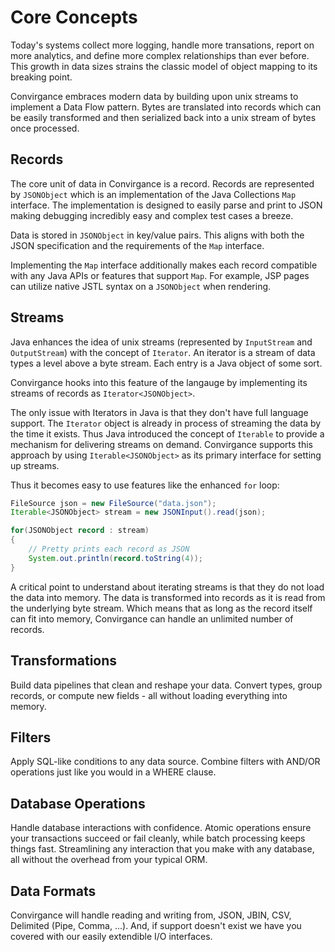 
# Core Concepts

Today's systems collect more logging, handle more transations, report on more 
analytics, and define more complex relationships than ever before. This growth in
data sizes strains the classic model of object mapping to its breaking point. 

Convirgance embraces modern data by building upon unix streams to implement a
Data Flow pattern. Bytes are translated into records which can be easily 
transformed and then serialized back into a unix stream of bytes once processed.

## Records

The core unit of data in Convirgance is a record. Records are represented by
`JSONObject` which is an implementation of the Java Collections `Map` interface.
The implementation is designed to easily parse and print to JSON making debugging 
incredibly easy and complex test cases a breeze. 

Data is stored in `JSONObject` in key/value pairs. This aligns with both the 
JSON specification and the requirements of the `Map` interface.

Implementing the `Map` interface additionally makes each record compatible with
any Java APIs or features that support `Map`. For example, JSP pages can utilize
native JSTL syntax on a `JSONObject` when rendering.

## Streams

Java enhances the idea of unix streams (represented by `InputStream` and 
`OutputStream`) with the concept of `Iterator`. An iterator is a stream of data types
a level above a byte stream. Each entry is a Java object of some sort. 

Convirgance hooks into this feature of the langauge by implementing its streams
of records as `Iterator<JSONObject>`. 

The only issue with Iterators in Java is that they don't have full language
support. The `Iterator` object is already in process of streaming the data by
the time it exists. Thus Java introduced the concept of `Iterable` to provide
a mechanism for delivering streams on demand. Convirgance supports this approach
by using `Iterable<JSONObject>` as its primary interface for setting up streams.

Thus it becomes easy to use features like the enhanced `for` loop:

```java
FileSource json = new FileSource("data.json");
Iterable<JSONObject> stream = new JSONInput().read(json);

for(JSONObject record : stream)
{
    // Pretty prints each record as JSON
    System.out.println(record.toString(4));
}
```

A critical point to understand about iterating streams is that they do not
load the data into memory. The data is transformed into records as it is read
from the underlying byte stream. Which means that as long as the record itself can
fit into memory, Convirgance can handle an unlimited number of records.

## Transformations

Build data pipelines that clean and reshape your data. Convert types, group records, or compute new fields - all without loading everything into memory.


## Filters

Apply SQL-like conditions to any data source. Combine filters with AND/OR operations just like you would in a WHERE clause.

## Database Operations

Handle database interactions with confidence. Atomic operations ensure your transactions succeed or fail cleanly, while batch processing keeps things fast. Streamlining any interaction that you make with any database, all without the overhead from your typical ORM.

## Data Formats

Convirgance will handle reading and writing from, JSON, JBIN, CSV, Delimited (Pipe, Comma, ...). And, if support doesn't exist we have you covered with our easily extendible I/O interfaces.


